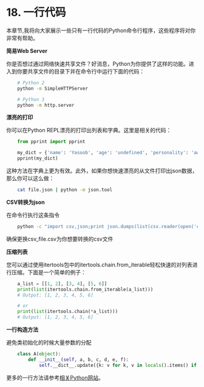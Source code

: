 # 18. 一行代码
本章节,我将向大家展示一些只有一行代码的Python命令行程序，这些程序将对你非常有帮助。

__简易Web Server__

你是否想过通过网络快速共享文件？好消息，Python为你提供了这样的功能。进入到你要共享文件的目录下并在命令行中运行下面的代码：

```sh
    # Python 2
    python -m SimpleHTTPServer

    # Python 3
    python -m http.server
```

__漂亮的打印__

你可以在Python REPL漂亮的打印出列表和字典。这里是相关的代码：

```python
    from pprint import pprint

    my_dict = {'name': 'Yasoob', 'age': 'undefined', 'personality': 'awesome'}
    pprint(my_dict)

```
这种方法在字典上更为有效。此外，如果你想快速漂亮的从文件打印出json数据，那么你可以这么做：
```sh
    cat file.json | python -m json.tool
```
__CSV转换为json__

在命令行执行这条指令
```sh
    python -c "import csv,json;print json.dumps(list(csv.reader(open('csv_file.csv'))))"
```
确保更换csv_file.csv为你想要转换的csv文件

__压缩列表__

您可以通过使用itertools包中的itertools.chain.from_iterable轻松快速的对列表进行压缩。下面是一个简单的例子：
```python
    a_list = [[1, 2], [3, 4], [5, 6]]
    print(list(itertools.chain.from_iterable(a_list)))
    # Output: [1, 2, 3, 4, 5, 6]

    # or
    print(list(itertools.chain(*a_list)))
    # Output: [1, 2, 3, 4, 5, 6]
```

__一行构造方法__

避免类初始化的时候大量参数的分配
```python
    class A(object):
        def __init__(self, a, b, c, d, e, f):
            self.__dict__.update({k: v for k, v in locals().items() if k != 'self'})
```
更多的一行方法请参考[相关Python网站](https://wiki.python.org/moin/Powerful%20Python%20One-Liners)。


